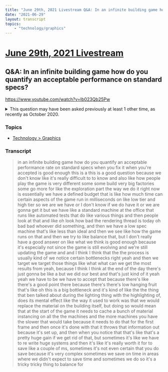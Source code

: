 ```yaml
---
title: "June 29th, 2021 Livestream Q&A: In an infinite building game how do you quantify an acceptable performance on standard specs?"
date: "2021-06-29"
layout: transcript
topics:
    - "technology/graphics"
---
```

# [June 29th, 2021 Livestream](../2021-06-29.md)
## Q&A: In an infinite building game how do you quantify an acceptable performance on standard specs?
https://www.youtube.com/watch?v=Ib023Qb25Pw
<details>
<summary>This question may have been asked previously at least 1 other time, as recently as October 2020.</summary>

* [October 9th, 2020 Livestream Q&A: What do you use to test performance gains?](./yt-YPWIkvRbeHI.md) [https://www.youtube.com/watch?v=YPWIkvRbeHI](https://www.youtube.com/watch?v=YPWIkvRbeHI)
</details>


### Topics
* [Technology > Graphics](../topics/technology/graphics.md)

### Transcript

> in an infinite building game how do you quantify an acceptable performance rate on standard specs when you fix it when you're accepted is good enough this is a this is a good question because we don't know like it's really difficult to to know and also like how people play the game is very different some some build very big factories some go more for like the exploration part the way we do it right now is essentially we have a defined budget that is like how much time can certain aspects of the game run in milliseconds on like low tier and high tier so we are we have or I don't know if we do have it or we are gonna get it but we have like a standard machine at the office that runs like automated tests that do like various things and then people look at that and like oh look how bad the rendering thread is today oh bad bad whoever did something, and then we have a low spec machine that's like less than ideal and then we see like how the game runs on that and then we try to like balance that, but I don't really have a good answer on like what we think is good enough because it's especially not since the game is still evolving and we're still updating the game and and I think I think that the the process is usually kind of we notice certain bottlenecks right yeah and then we target we target those things like what what can we get the most results from yeah, because I think I think at the end of the day there's just gonna be like a but we did our best and that's just kind of it yeah yeah we have to be we have to accept that because there's like there's a good point there because there's there's low hanging fruit that's like oh this is a big bottleneck and it's kind of like the the thing that ben talked about during the lighting thing with the highlighting of, does its mental effect like the way it used to work was that we would replace the material on the building itself, but doing so would mean that at the start of the game it needs to cache a bunch of material instancing on all the the machines and the more machines you have the slower that would take because it needs to do that for the first frame and then once it's done with that it throws that information out because it's set up, and then when you notice that that's like that's a pretty huge gain if we get rid of that, but sometimes it's like we have to re write huge systems and then it's like it's really worth it for to save like a couple of ms, sometimes it's not even certain that you do save because it's very complex sometimes we save on time in areas where we didn't expect to save time and sometimes we do so it's a tricky tricky thing to balance for

